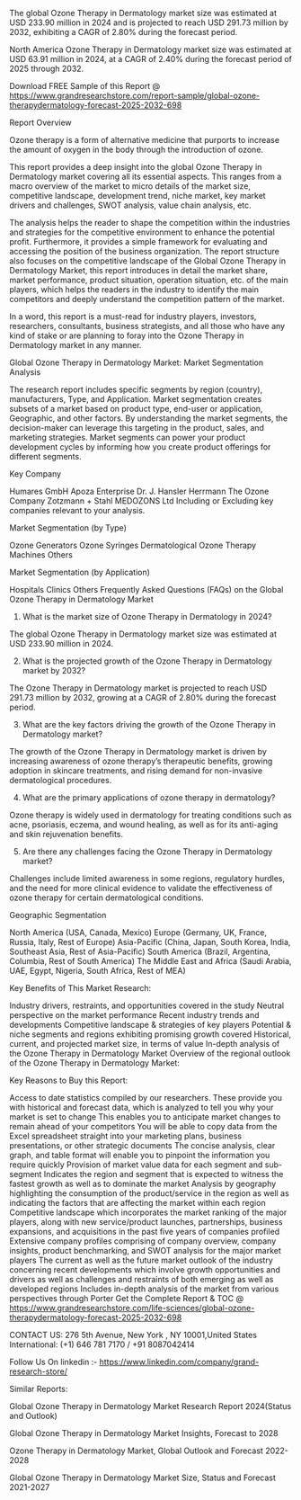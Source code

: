  The global Ozone Therapy in Dermatology market size was estimated at USD 233.90 million in 2024 and is projected to reach USD 291.73 million by 2032, exhibiting a CAGR of 2.80% during the forecast period.



North America Ozone Therapy in Dermatology market size was estimated at USD 63.91 million in 2024, at a CAGR of 2.40% during the forecast period of 2025 through 2032.

Download FREE Sample of this Report @ https://www.grandresearchstore.com/report-sample/global-ozone-therapydermatology-forecast-2025-2032-698








Report Overview



Ozone therapy is a form of alternative medicine that purports to increase the amount of oxygen in the body through the introduction of ozone.



This report provides a deep insight into the global Ozone Therapy in Dermatology market covering all its essential aspects. This ranges from a macro overview of the market to micro details of the market size, competitive landscape, development trend, niche market, key market drivers and challenges, SWOT analysis, value chain analysis, etc.



The analysis helps the reader to shape the competition within the industries and strategies for the competitive environment to enhance the potential profit. Furthermore, it provides a simple framework for evaluating and accessing the position of the business organization. The report structure also focuses on the competitive landscape of the Global Ozone Therapy in Dermatology Market, this report introduces in detail the market share, market performance, product situation, operation situation, etc. of the main players, which helps the readers in the industry to identify the main competitors and deeply understand the competition pattern of the market.



In a word, this report is a must-read for industry players, investors, researchers, consultants, business strategists, and all those who have any kind of stake or are planning to foray into the Ozone Therapy in Dermatology market in any manner.



Global Ozone Therapy in Dermatology Market: Market Segmentation Analysis



The research report includes specific segments by region (country), manufacturers, Type, and Application. Market segmentation creates subsets of a market based on product type, end-user or application, Geographic, and other factors. By understanding the market segments, the decision-maker can leverage this targeting in the product, sales, and marketing strategies. Market segments can power your product development cycles by informing how you create product offerings for different segments.



Key Company



Humares GmbH
Apoza Enterprise
Dr. J. Hansler
Herrmann
The Ozone Company
Zotzmann + Stahl
MEDOZONS Ltd
Including or Excluding key companies relevant to your analysis.


Market Segmentation (by Type)



Ozone Generators
Ozone Syringes
Dermatological Ozone Therapy Machines
Others


Market Segmentation (by Application)



Hospitals
Clinics
Others
Frequently Asked Questions (FAQs) on the Global Ozone Therapy in Dermatology Market



1. What is the market size of Ozone Therapy in Dermatology in 2024?



The global Ozone Therapy in Dermatology market size was estimated at USD 233.90 million in 2024.



2. What is the projected growth of the Ozone Therapy in Dermatology market by 2032?



The Ozone Therapy in Dermatology market is projected to reach USD 291.73 million by 2032, growing at a CAGR of 2.80% during the forecast period.



3. What are the key factors driving the growth of the Ozone Therapy in Dermatology market?



The growth of the Ozone Therapy in Dermatology market is driven by increasing awareness of ozone therapy’s therapeutic benefits, growing adoption in skincare treatments, and rising demand for non-invasive dermatological procedures.



4. What are the primary applications of ozone therapy in dermatology?



Ozone therapy is widely used in dermatology for treating conditions such as acne, psoriasis, eczema, and wound healing, as well as for its anti-aging and skin rejuvenation benefits.



5. Are there any challenges facing the Ozone Therapy in Dermatology market?



Challenges include limited awareness in some regions, regulatory hurdles, and the need for more clinical evidence to validate the effectiveness of ozone therapy for certain dermatological conditions.



Geographic Segmentation



North America (USA, Canada, Mexico)
Europe (Germany, UK, France, Russia, Italy, Rest of Europe)
Asia-Pacific (China, Japan, South Korea, India, Southeast Asia, Rest of Asia-Pacific)
South America (Brazil, Argentina, Columbia, Rest of South America)
The Middle East and Africa (Saudi Arabia, UAE, Egypt, Nigeria, South Africa, Rest of MEA)


Key Benefits of This Market Research:



Industry drivers, restraints, and opportunities covered in the study
Neutral perspective on the market performance
Recent industry trends and developments
Competitive landscape & strategies of key players
Potential & niche segments and regions exhibiting promising growth covered
Historical, current, and projected market size, in terms of value
In-depth analysis of the Ozone Therapy in Dermatology Market
Overview of the regional outlook of the Ozone Therapy in Dermatology Market:


Key Reasons to Buy this Report:



Access to date statistics compiled by our researchers. These provide you with historical and forecast data, which is analyzed to tell you why your market is set to change
This enables you to anticipate market changes to remain ahead of your competitors
You will be able to copy data from the Excel spreadsheet straight into your marketing plans, business presentations, or other strategic documents
The concise analysis, clear graph, and table format will enable you to pinpoint the information you require quickly
Provision of market value data for each segment and sub-segment
Indicates the region and segment that is expected to witness the fastest growth as well as to dominate the market
Analysis by geography highlighting the consumption of the product/service in the region as well as indicating the factors that are affecting the market within each region
Competitive landscape which incorporates the market ranking of the major players, along with new service/product launches, partnerships, business expansions, and acquisitions in the past five years of companies profiled
Extensive company profiles comprising of company overview, company insights, product benchmarking, and SWOT analysis for the major market players
The current as well as the future market outlook of the industry concerning recent developments which involve growth opportunities and drivers as well as challenges and restraints of both emerging as well as developed regions
Includes in-depth analysis of the market from various perspectives through Porter
Get the Complete Report & TOC @ https://www.grandresearchstore.com/life-sciences/global-ozone-therapydermatology-forecast-2025-2032-698

 
CONTACT US:
276 5th Avenue, New York , NY 10001,United States
International: (+1) 646 781 7170 / +91 8087042414

Follow Us On linkedin :- https://www.linkedin.com/company/grand-research-store/


Similar Reports:

Global Ozone Therapy in Dermatology Market Research Report 2024(Status and Outlook)

Global Ozone Therapy in Dermatology Market Insights, Forecast to 2028

Ozone Therapy in Dermatology Market, Global Outlook and Forecast 2022-2028

Global Ozone Therapy in Dermatology Market Size, Status and Forecast 2021-2027
